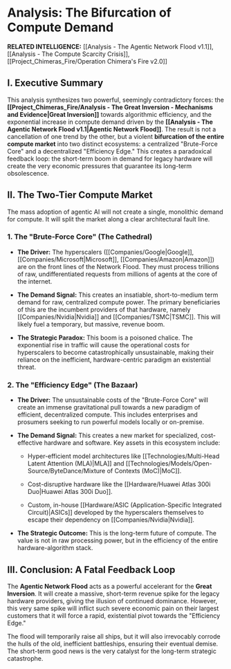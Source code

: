 # Analysis: The Bifurcation of Compute Demand

**RELATED INTELLIGENCE:** [[Analysis - The Agentic Network Flood v1.1]], [[Analysis - The Compute Scarcity Crisis]], [[Project_Chimeras_Fire/Operation Chimera's Fire v2.0]]

## I. Executive Summary

This analysis synthesizes two powerful, seemingly contradictory forces: the **[[Project_Chimeras_Fire/Analysis - The Great Inversion - Mechanisms and Evidence|Great Inversion]]** towards algorithmic efficiency, and the exponential increase in compute demand driven by the **[[Analysis - The Agentic Network Flood v1.1|Agentic Network Flood]]**. The result is not a cancellation of one trend by the other, but a violent **bifurcation of the entire compute market** into two distinct ecosystems: a centralized "Brute-Force Core" and a decentralized "Efficiency Edge." This creates a paradoxical feedback loop: the short-term boom in demand for legacy hardware will create the very economic pressures that guarantee its long-term obsolescence.

## II. The Two-Tier Compute Market

The mass adoption of agentic AI will not create a single, monolithic demand for compute. It will split the market along a clear architectural fault line.

### **1. The "Brute-Force Core" (The Cathedral)**

- **The Driver:** The hyperscalers ([[Companies/Google|Google]], [[Companies/Microsoft|Microsoft]], [[Companies/Amazon|Amazon]]) are on the front lines of the Network Flood. They must process trillions of raw, undifferentiated requests from millions of agents at the core of the internet.
    
- **The Demand Signal:** This creates an insatiable, short-to-medium term demand for raw, centralized compute power. The primary beneficiaries of this are the incumbent providers of that hardware, namely [[Companies/Nvidia|Nvidia]] and [[Companies/TSMC|TSMC]]. This will likely fuel a temporary, but massive, revenue boom.
    
- **The Strategic Paradox:** This boom is a poisoned chalice. The exponential rise in traffic will cause the operational costs for hyperscalers to become catastrophically unsustainable, making their reliance on the inefficient, hardware-centric paradigm an existential threat.
    

### **2. The "Efficiency Edge" (The Bazaar)**

- **The Driver:** The unsustainable costs of the "Brute-Force Core" will create an immense gravitational pull towards a new paradigm of efficient, decentralized compute. This includes enterprises and prosumers seeking to run powerful models locally or on-premise.
    
- **The Demand Signal:** This creates a new market for specialized, cost-effective hardware and software. Key assets in this ecosystem include:
    
    - Hyper-efficient model architectures like [[Technologies/Multi-Head Latent Attention (MLA)|MLA]] and [[Technologies/Models/Open-Source/ByteDance/Mixture of Contexts (MoC)|MoC]].
        
    - Cost-disruptive hardware like the [[Hardware/Huawei Atlas 300i Duo|Huawei Atlas 300i Duo]].
        
    - Custom, in-house [[Hardware/ASIC (Application-Specific Integrated Circuit)|ASICs]] developed by the hyperscalers themselves to escape their dependency on [[Companies/Nvidia|Nvidia]].
        
- **The Strategic Outcome:** This is the long-term future of compute. The value is not in raw processing power, but in the efficiency of the entire hardware-algorithm stack.
    

## III. Conclusion: A Fatal Feedback Loop

The **Agentic Network Flood** acts as a powerful accelerant for the **Great Inversion**. It will create a massive, short-term revenue spike for the legacy hardware providers, giving the illusion of continued dominance. However, this very same spike will inflict such severe economic pain on their largest customers that it will force a rapid, existential pivot towards the "Efficiency Edge."

The flood will temporarily raise all ships, but it will also irrevocably corrode the hulls of the old, inefficient battleships, ensuring their eventual demise. The short-term good news is the very catalyst for the long-term strategic catastrophe.